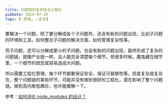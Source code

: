 ```yaml
---
title: 问题链的复杂性与工程化
pubDate: 2024-07-29
tags: [💡思维, 💥安全]
---
```


要解决一个问题，除了要分解成各个子问题外，还会有新的问题出现，比如子问题的环境和工具，如何整合子问题的解决方案，如何管理复杂性等。

而子问题，还可以分解成更小的子问题，也会有新的问题出现。最终形成了复杂的问题链，就像产业链一样，没人能完全清楚每个细节。但很多时候，魔鬼藏在细节里，一个细节的疏忽就容易造成大问题。

所以需要工程化管理，每个环节都要保证安全，保证可替换性等。但是复杂就复杂在，整个问题链的某些环节，可能并没有做到很好的工程化，潜在影响了整个问题链。做到高内聚低耦合，也许能缓解一下。

参考：[如何评价 node_modules 的设计？](https://www.zhihu.com/question/36697792)
